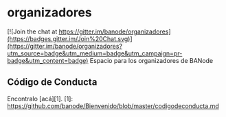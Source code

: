 # organizadores

[![Join the chat at https://gitter.im/banode/organizadores](https://badges.gitter.im/Join%20Chat.svg)](https://gitter.im/banode/organizadores?utm_source=badge&utm_medium=badge&utm_campaign=pr-badge&utm_content=badge)
Espacio para los organizadores de BANode 

## Código de Conducta
Encontralo [acá][1].
[1]: https://github.com/banode/Bienvenido/blob/master/codigodeconducta.md
